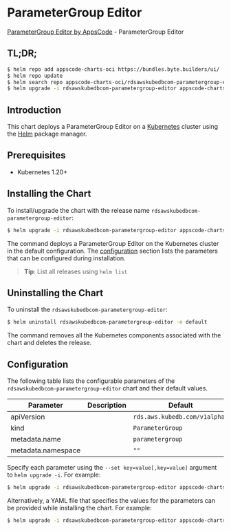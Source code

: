 # ParameterGroup Editor

[ParameterGroup Editor by AppsCode](https://appscode.com) - ParameterGroup Editor

## TL;DR;

```bash
$ helm repo add appscode-charts-oci https://bundles.byte.builders/ui/
$ helm repo update
$ helm search repo appscode-charts-oci/rdsawskubedbcom-parametergroup-editor --version=v0.7.0
$ helm upgrade -i rdsawskubedbcom-parametergroup-editor appscode-charts-oci/rdsawskubedbcom-parametergroup-editor -n default --create-namespace --version=v0.7.0
```

## Introduction

This chart deploys a ParameterGroup Editor on a [Kubernetes](http://kubernetes.io) cluster using the [Helm](https://helm.sh) package manager.

## Prerequisites

- Kubernetes 1.20+

## Installing the Chart

To install/upgrade the chart with the release name `rdsawskubedbcom-parametergroup-editor`:

```bash
$ helm upgrade -i rdsawskubedbcom-parametergroup-editor appscode-charts-oci/rdsawskubedbcom-parametergroup-editor -n default --create-namespace --version=v0.7.0
```

The command deploys a ParameterGroup Editor on the Kubernetes cluster in the default configuration. The [configuration](#configuration) section lists the parameters that can be configured during installation.

> **Tip**: List all releases using `helm list`

## Uninstalling the Chart

To uninstall the `rdsawskubedbcom-parametergroup-editor`:

```bash
$ helm uninstall rdsawskubedbcom-parametergroup-editor -n default
```

The command removes all the Kubernetes components associated with the chart and deletes the release.

## Configuration

The following table lists the configurable parameters of the `rdsawskubedbcom-parametergroup-editor` chart and their default values.

|     Parameter      | Description |                 Default                  |
|--------------------|-------------|------------------------------------------|
| apiVersion         |             | <code>rds.aws.kubedb.com/v1alpha1</code> |
| kind               |             | <code>ParameterGroup</code>              |
| metadata.name      |             | <code>parametergroup</code>              |
| metadata.namespace |             | <code>""</code>                          |


Specify each parameter using the `--set key=value[,key=value]` argument to `helm upgrade -i`. For example:

```bash
$ helm upgrade -i rdsawskubedbcom-parametergroup-editor appscode-charts-oci/rdsawskubedbcom-parametergroup-editor -n default --create-namespace --version=v0.7.0 --set apiVersion=rds.aws.kubedb.com/v1alpha1
```

Alternatively, a YAML file that specifies the values for the parameters can be provided while
installing the chart. For example:

```bash
$ helm upgrade -i rdsawskubedbcom-parametergroup-editor appscode-charts-oci/rdsawskubedbcom-parametergroup-editor -n default --create-namespace --version=v0.7.0 --values values.yaml
```

